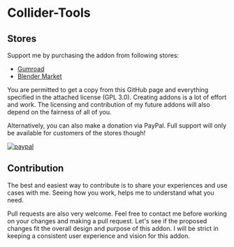 # Collider-Tools

## Stores

Support me by purchasing the addon from following stores:

* [Gumroad](https://weisl.gumroad.com/l/collider-tools "Gumroad")
* [Blender Market](https://blendermarket.com/products/collider-tools "Blender Market")

You are permitted to get a copy from this GitHub page and everything specified in the attached license (GPL 3.0).
Creating addons is a lot of effort and work. The licensing and contribution of my future addons will also depend on the
fairness of all of you.

Alternatively, you can also make a donation via PayPal. Full support will only be available for customers of the stores
though!

[![paypal](https://www.paypalobjects.com/en_US/i/btn/btn_donateCC_LG.gif)](https://www.paypal.com/donate/?hosted_button_id=Q6PL92LJX7836)

## Contribution

The best and easiest way to contribute is to share your experiences and use cases with me. Seeing how you work, helps me
to understand what you need.

Pull requests are also very welcome. Feel free to contact me before working on your changes and making a pull request.
Let's see if the proposed changes fit the overall design and purpose of this addon. I will be strict in keeping a
consistent user experience and vision for this addon.
